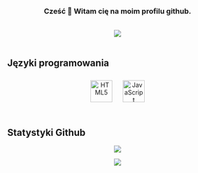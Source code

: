 ### <div align="center">Cześć 👋 Witam cię na moim profilu github.</div>  
<br/>  

<div align="center">
<img src="https://komarev.com/ghpvc/?username=vbajba&&style=flat-square" align="center" />
</div>  

<br/>  

## Języki programowania

<div align="center">  
<img style="margin: 10px" src="https://profilinator.rishav.dev/skills-assets/html5-original-wordmark.svg" alt="HTML5" height="50" />  
<img style="margin: 10px" src="https://profilinator.rishav.dev/skills-assets/javascript-original.svg" alt="JavaScript" height="50" />  
</div>

</td></tr></table>  

<br/>  

## Statystyki Github 
<div align="center"><img src="https://github-readme-stats.vercel.app/api?username=vbajba&show_icons=true&count_private=true&hide_border=true" align="center">

<img src="https://github-readme-stats.vercel.app/api/top-langs/?username=vbajba&hide_border=true&layout=compact" align="center" /></div>  
